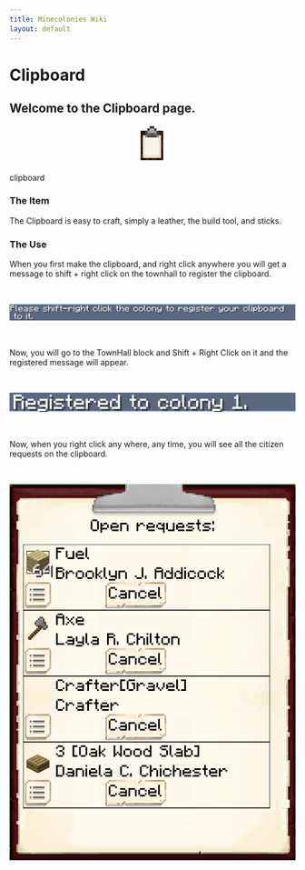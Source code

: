 ```yaml
---
title: Minecolonies Wiki
layout: default
---
```

# Clipboard 

## Welcome to the Clipboard page. 

<div class="infobox box text-center">
    <p style="text-align:center;"><img src="../../assets/images/icons/minecolonies/clipboard.png" alt="Clipboard"></p>
    <recipe>clipboard</recipe>
</div>

### The Item

The Clipboard is easy to craft, simply a leather, the build tool, and sticks.  

### The Use  

When you first make the clipboard, and right click anywhere you will get a message to shift + right click on the townhall to register the clipboard.

<br>
<p style="text-align:center;"><img src="../../assets/images/items/clipboardinitmessage.png" alt="Clipboard Initial Message"></p>
<br>

Now, you will go to the TownHall block and Shift + Right Click on it and the registered message will appear.

<br>
<p style="text-align:center;"><img src="../../assets/images/items/clipboardregistered.png" alt="Clipboard Registered Message"></p>
<br>

Now, when you right click any where, any time, you will see all the citizen requests on the clipboard.

<br>
<p style="text-align:center;"><img src="../../assets/images/items/clipboarduse.png" alt="Clipboard Use"></p>
<br>
